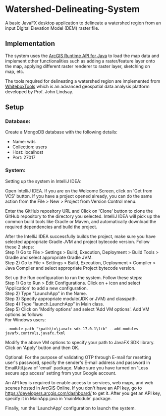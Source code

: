 # Watershed-Delineating-System
A basic JavaFX desktop application to delineate a watershed region from an input Digital Elevation Model (DEM) raster file.

## Implementation
The system uses the [ArcGIS Runtime API for Java](https://developers.arcgis.com/java/) to load the map data and
implement other functionalities such as adding a raster/feature layer onto the map, applying different raster renderer
to raster layer, sketching on map, etc.

The tools required for delineating a watershed region are implemented from [WhiteboxTools](https://whiteboxgeo.com/manual/wbt_book/intro.html)
which is an advanced geospatial data analysis platform developed by Prof. John Lindsay.

## Setup

### Database:
Create a MongoDB database with the following details:
 - Name: wds
 - Collection: users
 - Host: localhost
 - Port: 27017

### System:
Setting up the system in IntelliJ IDEA:  

Open IntelliJ IDEA. If you are on the Welcome Screen, click on 'Get from VCS' button. If you have a project opened
already, you can do the same action from the File > New > Project from Version Control menu.

Enter the GitHub repository URL and Click on 'Clone' button to clone the GitHub repository to the directory you
selected. IntelliJ IDEA will pick up the common build tools like Gradle or Maven, and automatically download the
required dependencies and build the project.

After the IntelliJ IDEA successfully builds the project, make sure you have selected appropriate Gradle JVM and project
bytecode version. Follow these 2 steps:  
Step 1) Go to File > Settings > Build, Execution, Deployment > Build Tools > Gradle and select appropriate Gradle JVM.  
Step 2) Go to File > Settings > Build, Execution, Deployment > Compiler > Java Compiler and select appropriate Project
bytecode version.

Set up the Run configuration to run the system. Follow these steps:  
Step 1) Go to Run > Edit Configurations. Click on + icon and select 'Application' to add a new configuration.  
Step 2) Type "LaunchApp" in the Name.  
Step 3) Specify appropriate module(JDK or JVM) and classpath.  
Step 4) Type "launch.LaunchApp" in Main class.  
Step 5) Click on 'Modify options' and select 'Add VM options'. Add VM options as follows:  
For Windows users:
```shell
--module-path "\path\to\javafx-sdk-17.0.1\lib" --add-modules javafx.controls,javafx.fxml
```
Modify the above VM options to specify your path to JavaFX SDK library. Click on 'Apply' button and then OK.

Optional: For the purpose of validating OTP through E-mail for resetting user's password, specify the sender's E-mail
address and password in EmailUtil.java of 'email' package. Make sure you have turned on 'Less secure app access'
setting from your Google account.

An API key is required to enable access to services, web maps, and web scenes hosted in ArcGIS Online. If you don't
have an API key, go to https://developers.arcgis.com/dashboard/ to get it. After you get an API key, specify it in
MainApp.java in 'mainModule' package.

Finally, run the 'LaunchApp' configuration to launch the system.